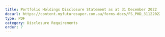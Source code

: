 ```yaml
---
title: Portfolio Holdings Disclosure Statement as at 31 December 2022
docurl: https://content.myfuturesuper.com.au/forms-docs/FS_PHD_31122022.xlsx
type: PDF
category: Disclosure Requirements
order: 7
---
```

 